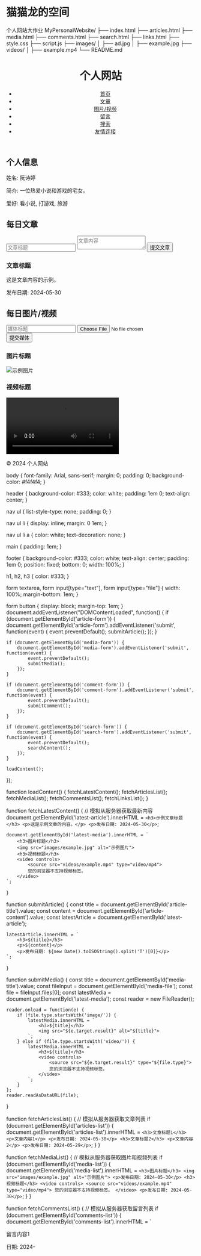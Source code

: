 # 猫猫龙的空间
个人网站大作业
MyPersonalWebsite/
├── index.html
├── articles.html
├── media.html
├── comments.html
├── search.html
├── links.html
├── style.css
├── script.js
├── images/
│   ├── ad.jpg
│   ├── example.jpg
├── videos/
│   ├── example.mp4
└── README.md
<!DOCTYPE html>
<html lang="en">
<head>
    <meta charset="UTF-8">
    <title>个人网站</title>
    <link rel="stylesheet" href="style.css">
    <script src="script.js" defer></script>
</head>
<body>
    <header>
        <h1>个人网站</h1>
        <nav>
            <ul>
                <li><a href="index.html">首页</a></li>
                <li><a href="articles.html">文章</a></li>
                <li><a href="media.html">图片/视频</a></li>
                <li><a href="comments.html">留言</a></li>
                <li><a href="search.html">搜索</a></li>
                <li><a href="links.html">友情连接</a></li>
            </ul>
        </nav>
    </header>
    <main>
        <section id="personal-info">
            <h2>个人信息</h2>
            <p>姓名: 阮诗婷</p>
            <p>简介: 一位热爱小说和游戏的宅女。</p>
            <p>爱好: 看小说, 打游戏, 旅游</p>
        </section>
        <section id="daily-article">
            <h2>每日文章</h2>
            <form id="article-form">
                <input type="text" id="article-title" placeholder="文章标题" required>
                <textarea id="article-content" placeholder="文章内容" required></textarea>
                <button type="submit">提交文章</button>
            </form>
            <article id="latest-article">
                <h3>文章标题</h3>
                <p>这是文章内容的示例。</p>
                <p>发布日期: 2024-05-30</p>
            </article>
        </section>
        <section id="daily-media">
            <h2>每日图片/视频</h2>
            <form id="media-form">
                <input type="text" id="media-title" placeholder="媒体标题" required>
                <input type="file" id="media-file" required>
                <button type="submit">提交媒体</button>
            </form>
            <div id="latest-media">
                <h3>图片标题</h3>
                <img src="images/example.jpg" alt="示例图片">
                <h3>视频标题</h3>
                <video controls>
                    <source src="videos/example.mp4" type="video/mp4">
                    您的浏览器不支持视频标签。
                </video>
            </div>
        </section>
    </main>
    <footer>
        <p>© 2024 个人网站</p>
    </footer>
</body>
</html>
body {
    font-family: Arial, sans-serif;
    margin: 0;
    padding: 0;
    background-color: #f4f4f4;
}

header {
    background-color: #333;
    color: white;
    padding: 1em 0;
    text-align: center;
}

nav ul {
    list-style-type: none;
    padding: 0;
}

nav ul li {
    display: inline;
    margin: 0 1em;
}

nav ul li a {
    color: white;
    text-decoration: none;
}

main {
    padding: 1em;
}

footer {
    background-color: #333;
    color: white;
    text-align: center;
    padding: 1em 0;
    position: fixed;
    bottom: 0;
    width: 100%;
}

h1, h2, h3 {
    color: #333;
}

form textarea, form input[type="text"], form input[type="file"] {
    width: 100%;
    margin-bottom: 1em;
}

form button {
    display: block;
    margin-top: 1em;
}
document.addEventListener("DOMContentLoaded", function() {
    if (document.getElementById('article-form')) {
        document.getElementById('article-form').addEventListener('submit', function(event) {
            event.preventDefault();
            submitArticle();
        });
    }

    if (document.getElementById('media-form')) {
        document.getElementById('media-form').addEventListener('submit', function(event) {
            event.preventDefault();
            submitMedia();
        });
    }

    if (document.getElementById('comment-form')) {
        document.getElementById('comment-form').addEventListener('submit', function(event) {
            event.preventDefault();
            submitComment();
        });
    }

    if (document.getElementById('search-form')) {
        document.getElementById('search-form').addEventListener('submit', function(event) {
            event.preventDefault();
            searchContent();
        });
    }

    loadContent();
});

function loadContent() {
    fetchLatestContent();
    fetchArticlesList();
    fetchMediaList();
    fetchCommentsList();
    fetchLinksList();
}

function fetchLatestContent() {
    // 模拟从服务器获取最新内容
    document.getElementById('latest-article').innerHTML = `
        <h3>示例文章标题</h3>
        <p>这是示例文章的内容。</p>
        <p>发布日期: 2024-05-30</p>
    `;

    document.getElementById('latest-media').innerHTML = `
        <h3>图片标题</h3>
        <img src="images/example.jpg" alt="示例图片">
        <h3>视频标题</h3>
        <video controls>
            <source src="videos/example.mp4" type="video/mp4">
            您的浏览器不支持视频标签。
        </video>
    `;
}

function submitArticle() {
    const title = document.getElementById('article-title').value;
    const content = document.getElementById('article-content').value;
    const latestArticle = document.getElementById('latest-article');

    latestArticle.innerHTML = `
        <h3>${title}</h3>
        <p>${content}</p>
        <p>发布日期: ${new Date().toISOString().split('T')[0]}</p>
    `;
}

function submitMedia() {
    const title = document.getElementById('media-title').value;
    const fileInput = document.getElementById('media-file');
    const file = fileInput.files[0];
    const latestMedia = document.getElementById('latest-media');
    const reader = new FileReader();

    reader.onload = function(e) {
        if (file.type.startsWith('image/')) {
            latestMedia.innerHTML = `
                <h3>${title}</h3>
                <img src="${e.target.result}" alt="${title}">
            `;
        } else if (file.type.startsWith('video/')) {
            latestMedia.innerHTML = `
                <h3>${title}</h3>
                <video controls>
                    <source src="${e.target.result}" type="${file.type}">
                    您的浏览器不支持视频标签。
                </video>
            `;
        }
    };
    reader.readAsDataURL(file);
}

function fetchArticlesList() {
    // 模拟从服务器获取文章列表
    if (document.getElementById('articles-list')) {
        document.getElementById('articles-list').innerHTML = `
            <h3>文章标题1</h3>
            <p>文章内容1</p>
            <p>发布日期: 2024-05-30</p>
            <h3>文章标题2</h3>
            <p>文章内容2</p>
            <p>发布日期: 2024-05-29</p>
        `;
    }
}

function fetchMediaList() {
    // 模拟从服务器获取图片和视频列表
    if (document.getElementById('media-list')) {
        document.getElementById('media-list').innerHTML = `
            <h3>图片标题</h3>
            <img src="images/example.jpg" alt="示例图片">
            <p>发布日期: 2024-05-30</p>
            <h3>视频标题</h3>
            <video controls>
                <source src="videos/example.mp4" type="video/mp4">
                您的浏览器不支持视频标签。
            </video>
            <p>发布日期: 2024-05-30</p>
        `;
    }
}

function fetchCommentsList() {
    // 模拟从服务器获取留言列表
    if (document.getElementById('comments-list')) {
        document.getElementById('comments-list').innerHTML = `
            <p>留言内容1</p>
            <p>日期: 2024-
